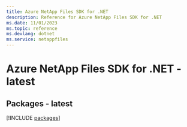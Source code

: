 ```yaml
---
title: Azure NetApp Files SDK for .NET
description: Reference for Azure NetApp Files SDK for .NET
ms.date: 11/01/2023
ms.topic: reference
ms.devlang: dotnet
ms.service: netappfiles
---
```

# Azure NetApp Files SDK for .NET - latest
## Packages - latest
[!INCLUDE [packages](netapp-files-index.md)]